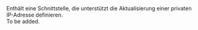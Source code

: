 <Namespace Name="Microsoft.Azure.Management.Network.Fluent.HasPrivateIPAddress.UpdateDefinition">
  <Docs>
    <summary>Enthält eine Schnittstelle, die unterstützt die Aktualisierung einer privaten IP-Adresse definieren.</summary> 
    <remarks>To be added.</remarks>
  </Docs>
</Namespace>
